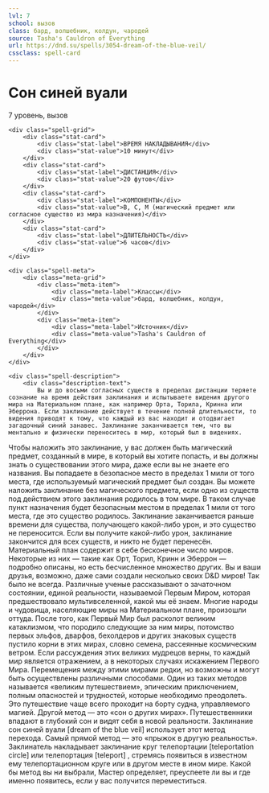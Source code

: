 ```yaml
---
lvl: 7
school: вызов
class: бард, волшебник, колдун, чародей
source: Tasha's Cauldron of Everything
url: https://dnd.su/spells/3054-dream-of-the-blue-veil/
cssclass: spell-card
---
```


<div class="spell-container">
    <div class="spell-header">
        <h1 class="spell-name">Сон синей вуали</h1>
        <div class="spell-level">7 уровень, вызов</div>
    </div>
    
    <div class="spell-grid">
        <div class="stat-card">
            <div class="stat-label">ВРЕМЯ НАКЛАДЫВАНИЯ</div>
            <div class="stat-value">10 минут</div>
        </div>
        <div class="stat-card">
            <div class="stat-label">ДИСТАНЦИЯ</div>
            <div class="stat-value">20 футов</div>
        </div>
        <div class="stat-card">
            <div class="stat-label">КОМПОНЕНТЫ</div>
            <div class="stat-value">В, С, М (магический предмет или согласное существо из мира назначения)</div>
        </div>
        <div class="stat-card">
            <div class="stat-label">ДЛИТЕЛЬНОСТЬ</div>
            <div class="stat-value">6 часов</div>
        </div>
    </div>
    
    <div class="spell-meta">
        <div class="meta-grid">
            <div class="meta-item">
                <div class="meta-label">Классы</div>
                <div class="meta-value">бард, волшебник, колдун, чародей</div>
            </div>
            <div class="meta-item">
                <div class="meta-label">Источник</div>
                <div class="meta-value">Tasha's Cauldron of Everything</div>
            </div>
        </div>
    </div>
    
    <div class="spell-description">
        <div class="description-text">
            Вы и до восьми согласных существ в пределах дистанции теряете сознание на время действия заклинания и испытываете видения другого мира на Материальном плане, как например Орта, Торила, Кринна или Эберрона. Если заклинание действует в течение полной длительности, то видения приводят к тому, что каждый из вас находит и отодвигает загадочный синий занавес. Заклинание заканчивается тем, что вы ментально и физически переноситесь в мир, который был в видениях.
Чтобы наложить это заклинание, у вас должен быть магический предмет, созданный в мире, в который вы хотите попасть, и вы должны знать о существовании этого мира, даже если вы не знаете его названия. Вы попадаете в безопасное место в пределах 1 мили от того места, где используемый магический предмет был создан. Вы можете наложить заклинание без магического предмета, если одно из существ под действием этого заклинания родилось в том мире. В таком случае пункт назначения будет безопасным местом в пределах 1 мили от того места, где это существо родилось.
Заклинание заканчивается раньше времени для существа, получающего какой-либо урон, и это существо не переносится. Если вы получите какой-либо урон, заклинание закончится для всех существ, и никто не будет перенесён.
Материальный план содержит в себе бесконечное число миров. Некоторые из них — такие как Орт, Торил, Кринн и Эберрон — подробно описаны, но есть бесчисленное множество других. Вы и ваши друзья, возможно, даже сами создали несколько своих D&D миров!
Так было не всегда. Различные ученые рассказывают о зачаточном состоянии, единой реальности, называемой Первым Миром, которая предшествовало мультивселенной, какой мы её знаем. Многие народы и чудовища, населяющие миры на Материальном плане, произошли оттуда. После того, как Первый Мир был расколот великим катаклизмом, что породило следующие за ним миры, потомство первых эльфов, дварфов, бехолдеров и других знаковых существ пустило корни в этих мирах, словно семена, рассеянные космическим ветром. Если рассуждения этих великих мудрецов верны, то каждый мир является отражением, а в некоторых случаях искажением Первого Мира.
Перемещения между этими мирами редки, но возможны и могут быть осуществлены различными способами. Один из таких методов называется «великим путешествием», эпическим приключением, полным опасностей и трудностей, которые необходимо преодолеть. Это путешествие чаще всего проходит на борту судна, управляемого магией.
Другой метод — это «сон о других мирах». Путешественники впадают в глубокий сон и видят себя в новой реальности. Заклинание сон синей вуали [dream of the blue veil] использует этот метод перехода.
Самый прямой метод — это «прыжок в другую реальность». Заклинатель накладывает заклинание круг телепортации [teleportation circle] или телепортация [teleport] , стремясь появиться в известном ему телепортационном круге или в другом месте в ином мире.
Какой бы метод вы ни выбрали, Мастер определяет, преуспеете ли вы и где именно появитесь, если у вас получится переместиться.
        </div>
    </div>
</div>